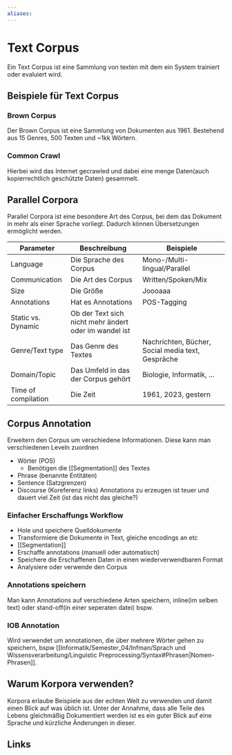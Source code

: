 ```yaml
---
aliases: 
---
```

# Text Corpus 
Ein Text Corpus ist eine Sammlung von texten mit dem ein System trainiert oder evaluiert wird.

## Beispiele für Text Corpus
### Brown Corpus
Der Brown Corpus ist eine Sammlung von Dokumenten aus 1961. Bestehend aus 15 Genres, 500 Texten und ~1kk Wörtern.
### Common Crawl
Hierbei wird das Internet gecrawled und dabei eine menge Daten(auch kopierrechtlich geschützte Daten) gesammelt.
## Parallel Corpora
Parallel Corpora ist eine besondere Art des Corpus, bei dem das Dokument in mehr als einer Sprache vorliegt. Dadurch können Übersetzungen ermöglicht werden.

| Parameter           | Beschreibung                                          | Beispiele                                         |
| ------------------- | ----------------------------------------------------- | ------------------------------------------------- |
| Language            | Die Sprache des Corpus                                | Mono-/Multi-lingual/Parallel                      |
| Communication       | Die Art des Corpus                                    | Written/Spoken/Mix                                |
| Size                | Die Größe                                             | Joooaaa                                           |
| Annotations         | Hat es Annotations                                    | POS-Tagging                                       |
| Static vs. Dynamic  | Ob der Text sich nicht mehr ändert oder im wandel ist |                                                   |
| Genre/Text type     | Das Genre des Textes                                  | Nachrichten, Bücher, Social media text, Gespräche |
| Domain/Topic        | Das Umfeld in das der Corpus gehört                   | Biologie, Informatik, ...                         |
| Time of compilation | Die Zeit                                              | 1961, 2023, gestern                               |
## Corpus Annotation
Erweitern den Corpus um verschiedene Informationen. Diese kann man verschiedenen Leveln zuordnen
- Wörter (POS)
	- Benötigen die [[Segmentation]] des Textes
- Phrase (benannte Entitäten)
- Sentence (Satzgrenzen)
- Discourse (Koreferenz links)
Annotations zu erzeugen ist teuer und dauert viel Zeit (ist das nicht das gleiche?)

### Einfacher Erschaffungs Workflow
- Hole und speichere Quelldokumente
- Transformiere die Dokumente in Text, gleiche encodings an etc
- [[Segmentation]]
- Erschaffe annotations (manuell oder automatisch)
- Speichere die Erschaffenen Daten in einen wiederverwendbaren Format
- Analysiere oder verwende den Corpus

### Annotations speichern
Man kann Annotations auf verschiedene Arten speichern, inline(im selben text) oder stand-off(in einer seperaten datei) bspw.

### IOB Annotation
Wird verwendet um annotationen, die über mehrere Wörter gehen zu speichern, bspw [[Informatik/Semester_04/Infman/Sprach und Wissensverarbeitung/Linguistic Preprocessing/Syntax#Phrasen|Nomen-Phrasen]]. 

## Warum Korpora verwenden?
Korpora erlaube Beispiele aus der echten Welt zu verwenden und damit einen Blick auf was üblich ist. Unter der Annahme, dass alle Teile des Lebens gleichmäßig Dokumentiert werden ist es ein guter Blick auf eine Sprache und kürzliche Änderungen in dieser.

## Links